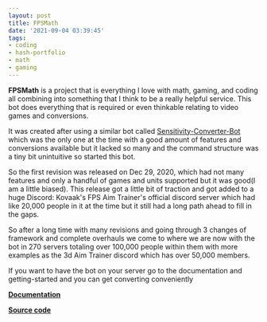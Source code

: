 ```yaml
---
layout: post
title: FPSMath
date: '2021-09-04 03:39:45'
tags:
- coding
- hash-portfolio
- math
- gaming
---
```


 **FPSMath** is a project that is everything I love with math, gaming, and coding all combining into something that I think to be a really helpful service. This bot does everything that is required or even thinkable relating to video games and conversions.

It was created after using a similar bot called [Sensitivity-Converter-Bot](https://github.com/JSanchezIO/Sensitivity-Converter-Bot) which was the only one at the time with a good amount of features and conversions available but it lacked so many and the command structure was a tiny bit unintuitive so started this bot.

So the first revision was released on Dec 29, 2020, which had not many features and only a handful of games and units supported but it was good(I am a little biased). This release got a little bit of traction and got added to a huge Discord: Kovaak's FPS Aim Trainer's official discord server which had like 20,000 people in it at the time but it still had a long path ahead to fill in the gaps.

So after a long time with many revisions and going through 3 changes of framework and complete overhauls we come to where we are now with the bot in 270 servers totaling over 100,000 people within them with more examples as the 3d Aim Trainer discord which has over 50,000 members.

If you want to have the bot on your server go to the documentation and getting-started and you can get converting conveniently

**[Documentation](https://fpsmath.xyz)**

[**Source code**](https://github.com/animafps/fpsmath)

